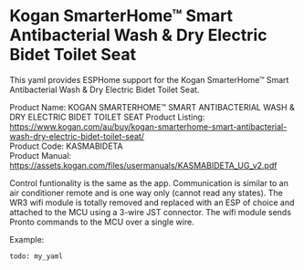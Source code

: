 # Kogan SmarterHome™ Smart Antibacterial Wash & Dry Electric Bidet Toilet Seat

This yaml provides ESPHome support for the Kogan SmarterHome™ Smart Antibacterial Wash & Dry Electric Bidet Toilet Seat.  

Product Name:      KOGAN SMARTERHOME™ SMART ANTIBACTERIAL WASH & DRY ELECTRIC BIDET TOILET SEAT
Product Listing:   https://www.kogan.com/au/buy/kogan-smarterhome-smart-antibacterial-wash-dry-electric-bidet-toilet-seat/  
Product Code:      KASMABIDETA  
Product Manual:    https://assets.kogan.com/files/usermanuals/KASMABIDETA_UG_v2.pdf  

Control funtionality is the same as the app. Communication is similar to an air conditioner remote and is one way only (cannot read any states).
The WR3 wifi module is totally removed and replaced with an ESP of choice and attached to the MCU using a 3-wire JST connector. 
The wifi module sends Pronto commands to the MCU over a single wire. 



Example:

```
todo: my_yaml

```
